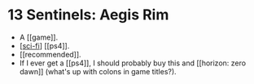 # 13 Sentinels: Aegis Rim

- A [[game]].
- [[sci-fi]] [[ps4]].
- [[recommended]].
- If I ever get a [[ps4]], I should probably buy this and [[horizon: zero dawn]] (what's up with colons in game titles?).


[//begin]: # "Autogenerated link references for markdown compatibility"
[sci-fi]: sci-fi "Sci-fi"
[//end]: # "Autogenerated link references"